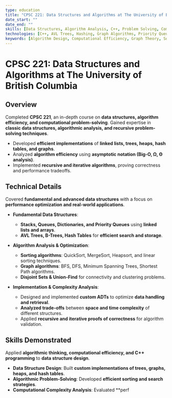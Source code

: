 ```yaml
---
type: education
title: "CPSC 221: Data Structures and Algorithms at The University of British Columbia"
date_start: ""
date_end: ""
skills: [Data Structures, Algorithm Analysis, C++, Problem Solving, Computational Complexity]
technologies: [C++, AVL Trees, Hashing, Graph Algorithms, Priority Queues]
keywords: [Algorithm Design, Computational Efficiency, Graph Theory, Sorting, Trees]
---
```


# CPSC 221: Data Structures and Algorithms at The University of British Columbia

## Overview
Completed **CPSC 221**, an in-depth course on **data structures, algorithm efficiency, and computational problem-solving**. Gained expertise in **classic data structures, algorithmic analysis, and recursive problem-solving techniques**.

- Developed **efficient implementations** of **linked lists, trees, heaps, hash tables, and graphs**.  
- Analyzed **algorithm efficiency** using **asymptotic notation (Big-O, Ω, Θ analysis)**.  
- Implemented **recursive and iterative algorithms**, proving correctness and performance tradeoffs.  

## Technical Details
Covered **fundamental and advanced data structures** with a focus on **performance optimization and real-world applications**.

- **Fundamental Data Structures**:  
  - **Stacks, Queues, Dictionaries, and Priority Queues** using **linked lists and arrays**.  
  - **AVL Trees, B-Trees, Hash Tables** for **efficient search and storage**.  

- **Algorithm Analysis & Optimization**:  
  - **Sorting algorithms**: QuickSort, MergeSort, Heapsort, and linear sorting techniques.  
  - **Graph algorithms**: BFS, DFS, Minimum Spanning Trees, Shortest Path algorithms.  
  - **Disjoint Sets & Union-Find** for connectivity and clustering problems.  

- **Implementation & Complexity Analysis**:  
  - Designed and implemented **custom ADTs** to optimize **data handling and retrieval**.  
  - **Analyzed trade-offs** between **space and time complexity** of different structures.  
  - Applied **recursive and iterative proofs of correctness** for algorithm validation.  

## Skills Demonstrated
Applied **algorithmic thinking, computational efficiency, and C++ programming** to **data structure design**.

- **Data Structure Design**: Built **custom implementations of trees, graphs, heaps, and hash tables**.  
- **Algorithmic Problem-Solving**: Developed **efficient sorting and search strategies**.  
- **Computational Complexity Analysis**: Evaluated **perf
